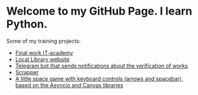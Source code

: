 # Welcome to my GitHub Page. I learn Python.

Some of my training projects:
* [Final work IT-academy](https://github.com/alex-shef/mysite)
* [Local Library website](https://github.com/alex-shef/django_local_library)
* [Telegram bot that sends notifications about the verification of works](https://replit.com/@alexshef/devman-bot)
* [Scrapper](https://github.com/alex-shef/Scrapper)
* [A little space game with keyboard controls (arrows and spacebar),
  based on the Asyncio and Canvas libraries](https://replit.com/@alexshef/Curses)
